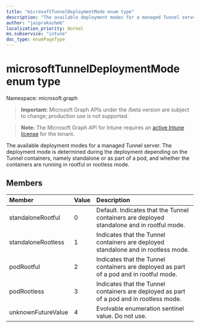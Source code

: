 ```yaml
---
title: "microsoftTunnelDeploymentMode enum type"
description: "The available deployment modes for a managed Tunnel server. The deployment mode is determined during the deployment depending on the Tunnel containers, namely standalone or as part of a pod, and whether the containers are running in rootful or rootless mode."
author: "jaiprakashmb"
localization_priority: Normal
ms.subservice: "intune"
doc_type: enumPageType
---
```


# microsoftTunnelDeploymentMode enum type

Namespace: microsoft.graph
> **Important:** Microsoft Graph APIs under the /beta version are subject to change; production use is not supported.

> **Note:** The Microsoft Graph API for Intune requires an [active Intune license](https://go.microsoft.com/fwlink/?linkid=839381) for the tenant.


The available deployment modes for a managed Tunnel server. The deployment mode is determined during the deployment depending on the Tunnel containers, namely standalone or as part of a pod, and whether the containers are running in rootful or rootless mode.

## Members
|Member|Value|Description|
|:---|:---|:---|
|standaloneRootful|0|Default. Indicates that the Tunnel containers are deployed standalone and in rootful mode.|
|standaloneRootless|1|Indicates that the Tunnel containers are deployed standalone and in rootless mode.|
|podRootful|2|Indicates that the Tunnel containers are deployed as part of a pod and in rootful mode.|
|podRootless|3|Indicates that the Tunnel containers are deployed as part of a pod and in rootless mode.|
|unknownFutureValue|4|Evolvable enumeration sentinel value. Do not use.|

